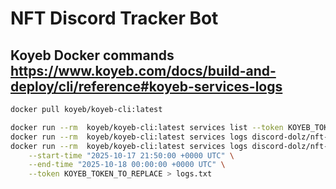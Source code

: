 # NFT Discord Tracker Bot

## Koyeb Docker commands https://www.koyeb.com/docs/build-and-deploy/cli/reference#koyeb-services-logs

```sh
docker pull koyeb/koyeb-cli:latest

docker run --rm  koyeb/koyeb-cli:latest services list --token KOYEB_TOKEN_TO_REPLACE
docker run --rm  koyeb/koyeb-cli:latest services logs discord-dolz/nft-tracker-discord --help
docker run --rm  koyeb/koyeb-cli:latest services logs discord-dolz/nft-tracker-discord \
    --start-time "2025-10-17 21:50:00 +0000 UTC" \
    --end-time "2025-10-18 00:00:00 +0000 UTC" \
    --token KOYEB_TOKEN_TO_REPLACE > logs.txt
```
